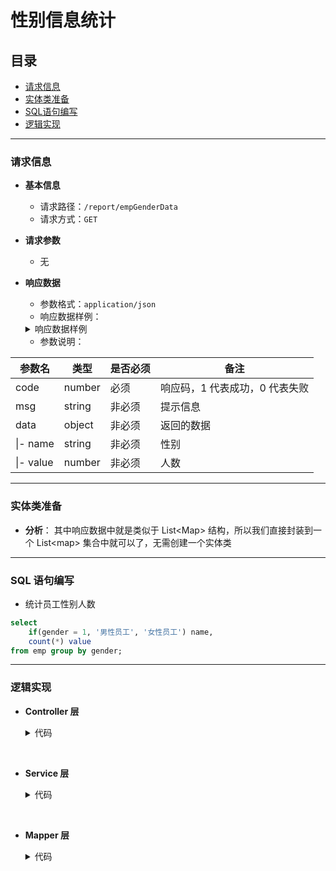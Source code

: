 # 性别信息统计
## 目录
- [请求信息](#请求信息)
- [实体类准备](#实体类准备)
- [SQL语句编写](#sql-语句编写)
- [逻辑实现](#逻辑实现)

---

### 请求信息
* **基本信息**
    * 请求路径：`/report/empGenderData`
    * 请求方式：`GET`
* **请求参数**
    * 无
* **响应数据**
    * 参数格式：`application/json`
    * 响应数据样例：

    <details>
    <summary>响应数据样例</summary>

    ```json
    {
        "code": 1,
        "msg": "操作成功",
        "data": {
            {"name": "男性员工", "value": 10},
            {"name": "女性员工", "value": 6}
        }
    }
    ```

    </details>

    * 参数说明：

| 参数名 | 类型 | 是否必须 | 备注 |
| --- | --- | --- | --- |
| code | number | 必须 | 响应码，1 代表成功，0 代表失败 |
| msg | string | 非必须 | 提示信息 |
| data | object | 非必须 | 返回的数据 |
| \|- name | string | 非必须 | 性别 |
| \|- value | number | 非必须 | 人数 |

---


### 实体类准备
* **分析**： 其中响应数据中就是类似于 List\<Map> 结构，所以我们直接封装到一个 List\<map> 集合中就可以了，无需创建一个实体类

---


### SQL 语句编写
- 统计员工性别人数
```sql
select 
    if(gender = 1, '男性员工', '女性员工') name,
    count(*) value
from emp group by gender;
```

---

### 逻辑实现
* **Controller 层**
    
    <details>
    <summary>代码</summary>

    ```java
    @Slf4j
    @RestController
    @RequestMapping("/report")
    public class ReportController {
        @Autowired
        private ReportService reportService;

        @GetMapping("/empGenderData")
        public Result getEmpGenderData() {
            log.info("统计员工性别人数");
            List<Map<String, Object>> genderList = reportService.getEmpGenderData();
            return Result.success(genderList);
        }
    }
    ```

    </details>

<br>

* **Service 层**

    <details>
    <summary>代码</summary>
    
    ```java
    public interface ReportService {
        List<Map<String, Object>> getEmpGenderData();
    }
    ```

    ```java
    @Service
    public class ReportServiceImpl implements ReportService {
        @Autowired
        private EmpMapper empMapper;

        @Override
        public List<Map<String, Object>> getEmpGenderData() {
            return empMapper.countEmpGenderData();
        }
    }
    ```
    
    </details>

<br>

* **Mapper 层**

    <details>
    <summary>代码</summary>
    
    ```java
    @Mapper
    public interface EmpMapper {
        /**
         * 根据员工性别统计人数
         * XML 文件映射
         */
        @MapKey("name")
        public List<Map<String, Object>> countEmpGenderData();
    }
    ```

    ```xml
    <mapper namespace="com.example.mapper.EmpMapper">
        <select id="countEmpGenderData" resultType="java.util.Map">
            select
                if(gender = 1, '男性员工', '女性员工') name,
                count(*) value
            from emp group by gender
        </select>
    </mapper>
    ```
    
    </details>